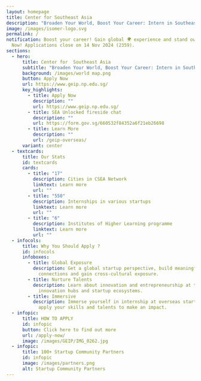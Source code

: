 ```yaml
---
layout: homepage
title: Center for Southeast Asia
description: "Broaden Your World, Boost Your Career: Intern in Southeast Asia!"
image: /images/isomer-logo.svg
permalink: /
notification: Boost your career! Gain global 🌍 experience and stand out. Apply
  Now! Applications close on 14 Nov 2024 (2359).
sections:
  - hero:
      title: Center for  Southeast Asia
      subtitle: "Broaden Your World, Boost Your Career: Intern in Southeast Asia!"
      background: /images/world map.png
      button: Apply Now
      url: https://www.geip.np.edu.sg/
      key_highlights:
        - title: Apply Now
          description: ""
          url: https://www.geip.np.edu.sg/
        - title: SEA Unlocked fireside chat
          description: ""
          url: https://form.gov.sg/660532f84352a6f21eb26698
        - title: Learn More
          description: ""
          url: /geip-overseas/
      variant: center
  - textcards:
      title: Our Stats
      id: textcards
      cards:
        - title: "17"
          description: Cities in CSEA Network
          linktext: Learn more
          url: ""
        - title: "550"
          description: Internships in various startups​
          linktext: Learn more
          url: ""
        - title: "6"
          description: Institutes of Higher Learning programme​
          linktext: Learn more
          url: ""
  - infocols:
      title: Why You Should Apply ?
      id: infocols
      infoboxes:
        - title: Global Exposure
          description: Get a global startup perspective, build meaningful networks and
            connections and gain cross-cultural exposure.
        - title: Nurture Talents
          description: Learn about innovation and entrepreneurship at the world’s leading
            innovation hubs and startup ecosystems.
        - title: Immersive
          description: Immerse yourself in internship at overseas startup companies and
            apply your skills and talents to make an impact.
  - infopic:
      title: HOW TO APPLY
      id: infopic
      button: Click here to find out more
      url: /apply-now/
      image: /images/GEIP/IMG_0262.jpg
  - infopic:
      title: 100+ Startup Community Partners
      id: infopic
      image: /images/partners.png
      alt: Startup Community Partners
---
```

